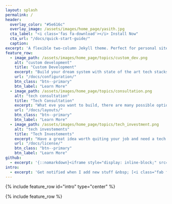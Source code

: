 ```yaml
---
layout: splash
permalink: /
header:
  overlay_color: "#5e616c"
  overlay_image: /assets/images/home_page/yasith.jpg
  cta_label: "<i class='fas fa-download'></i> Install Now"
  cta_url: "/docs/quick-start-guide/"
  caption:
excerpt: 'A flexible two-column Jekyll theme. Perfect for personal sites, blogs, and portfolios hosted on GitHub or your own server.<br /> <small><a href="https://github.com/mmistakes/minimal-mistakes/releases/tag/4.10.1">Latest release v4.11.1</a></small><br /><br /> {::nomarkdown}<iframe style="display: inline-block;" src="https://ghbtns.com/github-btn.html?user=mmistakes&repo=minimal-mistakes&type=star&count=true&size=large" frameborder="0" scrolling="0" width="160px" height="30px"></iframe> <iframe style="display: inline-block;" src="https://ghbtns.com/github-btn.html?user=mmistakes&repo=minimal-mistakes&type=fork&count=true&size=large" frameborder="0" scrolling="0" width="158px" height="30px"></iframe>{:/nomarkdown}'
feature_row:
  - image_path: /assets/images/home_page/topics/custom_dev.png
    alt: "custom development"
    title: "Custom Development"
    excerpt: "Build your dream system with state of the art tech stacks. Experience the high scalability and hassle free maintenance with cloud technologies."
    url: "/docs/configuration/"
    btn_class: "btn--primary"
    btn_label: "Learn More"
  - image_path: /assets/images/home_page/topics/consultation.png
    alt: "tech consultation"
    title: "Tech Consultation"
    excerpt: "What eve you want to build, there are many possible options. We will help you to find out best tools and technologies for your use case."
    url: "/docs/layouts/"
    btn_class: "btn--primary"
    btn_label: "Learn More"
  - image_path: /assets/images/home_page/topics/tech_investment.png
    alt: "tech investements"
    title: "Tech Investements"
    excerpt: "Have a great idea worth quiting your job and need a tech team to make it a reality ? We invest technology in next big ideas, Talk to us !"
    url: "/docs/license/"
    btn_class: "btn--primary"
    btn_label: "Learn More"
github:
  - excerpt: '{::nomarkdown}<iframe style="display: inline-block;" src="https://ghbtns.com/github-btn.html?user=mmistakes&repo=minimal-mistakes&type=star&count=true&size=large" frameborder="0" scrolling="0" width="160px" height="30px"></iframe> <iframe style="display: inline-block;" src="https://ghbtns.com/github-btn.html?user=mmistakes&repo=minimal-mistakes&type=fork&count=true&size=large" frameborder="0" scrolling="0" width="158px" height="30px"></iframe>{:/nomarkdown}'
intro:
  - excerpt: 'Get notified when I add new stuff &nbsp; [<i class="fab fa-twitter"></i> @mmistakes](https://twitter.com/mmistakes){: .btn .btn--twitter} [<i class="fab fa-paypal"></i> Tip Me](https://www.paypal.me/mmistakes){: .btn .btn--primary}'
---
```


{% include feature_row id="intro" type="center" %}

{% include feature_row %}